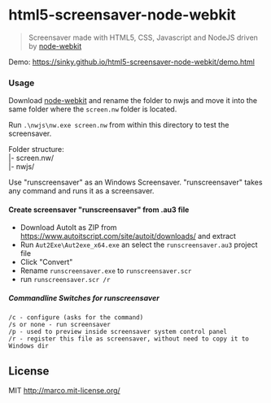 # html5-screensaver-node-webkit

> Screensaver made with HTML5, CSS, Javascript and NodeJS driven by [node-webkit](https://github.com/nwjs/nw.js)

Demo: https://sinky.github.io/html5-screensaver-node-webkit/demo.html

### Usage
Download [node-webkit](http://nwjs.io/) and rename the folder to nwjs and move it into the same folder where the ``screen.nw`` folder is located. 

Run ``.\nwjs\nw.exe screen.nw`` from within this directory to test the screensaver.

Folder structure:  
|- screen.nw/  
|- nwjs/

Use "runscreensaver" as an Windows Screensaver. "runscreensaver" takes any command and runs it as a screensaver.

#### Create screensaver "runscreensaver" from .au3 file

- Download AutoIt as ZIP from https://www.autoitscript.com/site/autoit/downloads/ and extract
- Run ``Aut2Exe\Aut2exe_x64.exe`` an select the ``runscreensaver.au3`` project file
- Click "Convert"
- Rename ``runscreensaver.exe`` to ``runscreensaver.scr``
- run ``runscreensaver.scr /r``

##### Commandline Switches for runscreensaver
```
/c - configure (asks for the command)
/s or none - run screensaver
/p - used to preview inside screensaver system control panel
/r - register this file as screensaver, without need to copy it to Windows dir
```


## License
MIT http://marco.mit-license.org/
